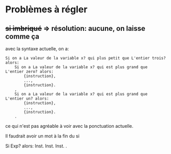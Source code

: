 #  Problèmes à régler

## ~~si imbriqué~~ => résolution: aucune, on laisse comme ça
avec la syntaxe actuelle, on a:
```
Si on a La valeur de la variable x? qui plus petit que L'entier trois? alors:
    Si on a La valeur de la variable x? qui est plus grand que L'entier zero? alors:
        {instruction},
        ...,
        {instruction}.
    ,
    Si on a La valeur de la variable x? qui est plus grand que L'entier un? alors:
        {instruction},
        ...,
        {instruction}.
    .
```
ce qui n'est pas agréable à voir avec la ponctuation actuelle.


Il faudrait avoir un mot à la fin du si

Si Exp? alors:
    Inst.
    Inst.
    Inst.
.
